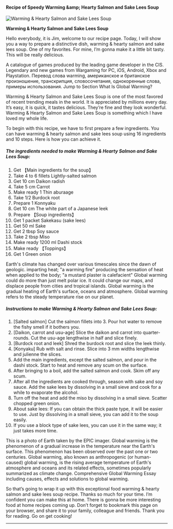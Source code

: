            

#### Recipe of Speedy Warming &amp;amp; Hearty Salmon and Sake Lees Soup

![Warming &amp; Hearty Salmon and Sake Lees Soup](https://img-global.cpcdn.com/recipes/4589175153098752/751x532cq70/warming-hearty-salmon-and-sake-lees-soup-recipe-main-photo.jpg)

**Warming &amp; Hearty Salmon and Sake Lees Soup**

Hello everybody, it is Jim, welcome to our recipe page. Today, I will show you a way to prepare a distinctive dish, warming & hearty salmon and sake lees soup. One of my favorites. For mine, I’m gonna make it a little bit tasty. This will be really delicious.

A catalogue of games produced by the leading game developer in the CIS. Legendary and new games from Wargaming for PC, iOS, Android, Xbox and Playstation. Перевод слова warming, американское и британское произношение, транскрипция, словосочетания, однокоренные слова, примеры использования. Jump to Section What Is Global Warming?

Warming & Hearty Salmon and Sake Lees Soup is one of the most favored of recent trending meals in the world. It is appreciated by millions every day. It’s easy, it is quick, it tastes delicious. They’re fine and they look wonderful. Warming & Hearty Salmon and Sake Lees Soup is something which I have loved my whole life.

To begin with this recipe, we have to first prepare a few ingredients. You can have warming & hearty salmon and sake lees soup using 16 ingredients and 10 steps. Here is how you can achieve it.

##### The ingredients needed to make Warming & Hearty Salmon and Sake Lees Soup:

1.  Get 【Main ingredients for the soup】
2.  Take 4 to 6 fillets Lightly-salted salmon
3.  Get 10 cm Daikon radish
4.  Take 5 cm Carrot
5.  Make ready 1 Thin aburaage
6.  Take 1/2 Burdock root
7.  Prepare 1 Konnyaku
8.  Get 10 cm The white part of a Japanese leek
9.  Prepare 【Soup ingredients】
10.  Get 1 packet Sakekasu (sake lees)
11.  Get 50 ml Sake
12.  Get 2 tbsp Soy sauce
13.  Take 2 tbsp Miso
14.  Make ready 1200 ml Dashi stock
15.  Make ready 【Toppings】
16.  Get 1 Green onion

Earth's climate has changed over various timescales since the dawn of geologic. imparting heat; "a warming fire" producing the sensation of heat when applied to the body; "a mustard plaster is calefacient" Global warming could do more than just melt polar ice. It could change our maps, and displace people from cities and tropical islands. Global warming is the gradual heating of Earth's surface, oceans and atmosphere. Global warming refers to the steady temperature rise on our planet.

##### Instructions to make Warming & Hearty Salmon and Sake Lees Soup:

1.  \[Salted salmon\] Cut the salmon fillets into 3. Pour hot water to remove the fishy smell if it bothers you.
2.  \[Daikon, carrot and usu-age\] Slice the daikon and carrot into quarter-rounds. Cut the usu-age lengthwise in half and slice finely.
3.  \[Burdock root and leek\] Shred the burdock root and slice the leek thinly.
4.  \[Konyaku\] Rub with salt and rinse. Slice into 3 mm widths lengthwise and julienne the slices.
5.  Add the main ingredients, except the salted salmon, and pour in the dashi stock. Start to heat and remove any scum on the surface.
6.  After bringing to a boil, add the salted salmon and cook. Skim off any scum.
7.  After all the ingredients are cooked through, season with sake and soy sauce. Add the sake lees by dissolving in a small sieve and cook for a while to evaporate the alcohol.
8.  Turn off the heat and add the miso by dissolving in a small sieve. Scatter chopped green onion.
9.  About sake lees: If you can obtain the thick paste type, it will be easier to use. Just by dissolving in a small sieve, you can add it to the soup easily.
10.  If you use a block type of sake lees, you can use it in the same way; it just takes more time.

This is a photo of Earth taken by the EPIC imager. Global warming is the phenomenon of a gradual increase in the temperature near the Earth's surface. This phenomenon has been observed over the past one or two centuries. Global warming, also known as anthropogenic (or human-caused) global warming, is the rising average temperature of Earth's atmosphere and oceans and its related effects, sometimes popularly summarized as climate change. Comprehensive Global Warming Essay including causes, effects and solutions to global warming.

So that’s going to wrap it up with this exceptional food warming & hearty salmon and sake lees soup recipe. Thanks so much for your time. I’m confident you can make this at home. There is gonna be more interesting food at home recipes coming up. Don’t forget to bookmark this page on your browser, and share it to your family, colleague and friends. Thank you for reading. Go on get cooking!

* * *